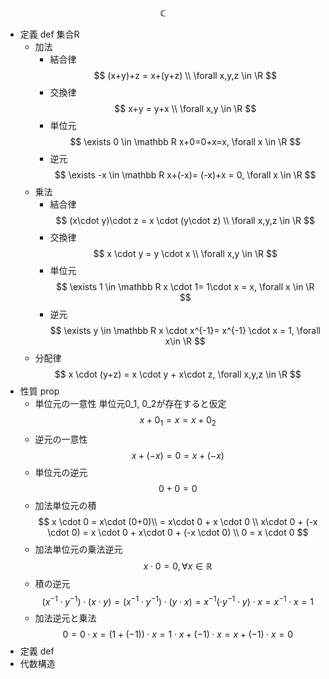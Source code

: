 $$
\mathbb C
$$
- 定義 def
    集合R
    - 加法
        - 結合律
            $$
            (x+y)+z = x+(y+z) \\ \forall x,y,z \in \R
            $$
        - 交換律
            $$
            x+y = y+x \\ \forall x,y \in \R
            $$
        - 単位元
            $$
            \exists 0 \in \mathbb R x+0=0+x=x, \forall x \in \R
            $$
        - 逆元
            $$
            \exists -x \in \mathbb R x+(-x)= (-x)+x = 0, \forall x \in \R
            $$
    - 乗法
        - 結合律
            $$
            (x\cdot y)\cdot z = x \cdot (y\cdot z) \\ \forall x,y,z \in \R
            $$
        - 交換律
            $$
            x \cdot y = y \cdot x \\ \forall x,y \in \R
            $$
        - 単位元
            $$
            \exists 1 \in \mathbb R x \cdot 1= 1\cdot x = x, \forall x \in \R
            $$
        - 逆元
            $$
            \exists y \in \mathbb R x \cdot x^{-1}= x^{-1} \cdot x = 1, \forall x\in \R
            $$
    - 分配律
        $$
        x \cdot (y+z) = x \cdot y + x\cdot z, \forall x,y,z \in \R
        $$
- 性質 prop
    - 単位元の一意性
        単位元0_1, 0_2が存在すると仮定
        $$
        x + 0_1 = x = x + 0_2
        $$
    - 逆元の一意性
        $$
        x + (-x) = 0 = x + (-x)
        $$
    - 単位元の逆元
        $$
        0 + 0 = 0 
        $$
    - 加法単位元の積
        $$
        x \cdot 0 
        = x\cdot (0+0)\\ 
        = x\cdot 0 + x \cdot 0 \\
        x\cdot 0 + (-x \cdot 0) = x \cdot 0 + x\cdot 0 + (-x \cdot 0) \\ 0 = x \cdot 0
        $$
    - 加法単位元の乗法逆元
        $$
        x \cdot 0 = 0, \forall x \in \mathbb R
        $$
    - 積の逆元
        $$
         (x^{-1} \cdot y^{-1}) \cdot (x\cdot y)
        = (x^{-1} \cdot y^{-1}) \cdot (y \cdot x) 
        = x^{-1} (\cdot y^{-1} \cdot y) \cdot x
        = x^{-1} \cdot x = 1
        $$
    - 加法逆元と乗法
        $$
        0 = 0\cdot x = (1+(-1))\cdot x = 1 \cdot x + (-1)\cdot x = x +(-1)\cdot x = 0
        $$
- 定義 def
- 代数構造